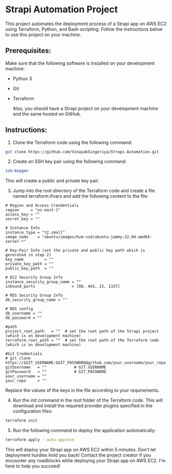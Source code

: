 # Strapi Automation Project
This project automates the deployment process of a Strapi app on AWS EC2 using Terraform, Python, and Bash scripting. Follow the instructions below to use this project on your machine.

## Prerequisites:
Make sure that the following software is installed on your development machine:
- Python 3
- Git
- Terraform

  Also, you should have a Strapi project on your development machine and the same hosted on GitHub.

## Instructions:
1. Clone the Terraform code using the following command:
```bash
git clone https://github.com/VinayakSingoriya/Strapi-Automation.git
```
2. Create an SSH key pair using the following command:
```bash
ssh-keygen
```
This will create a public and private key pair.

3. Jump into the root directory of the Terraform code and create a file named terraform.tfvars and add the following content to the file:
```
# Region and Access Crendentials
region     = "us-east-1"
access_key = ""
secret_key = ""

# Instance Info
instance_type = "t2.small"
image_name    = "ubuntu/images/hvm-ssd/ubuntu-jammy-22.04-amd64-server-*"

# Key-Pair Info (set the private and public key path which is gererated in step 2)
key_name         = ""
private_key_path = ""
public_key_path  = ""

# EC2 Security Group Info
instance_security_group_name = ""
inbound_ports                = [80, 443, 22, 1337]

# RDS Security Group Info
db_security_group_name = ""

# RDS config
db_username = ""
db_password = ""

#path
project_root_path   = ""  # set the root path of the Strapi project (which is on development machine)
terraform_root_path = ""  # set the root path of the Terraform code (which is on development machine)

#Git Credentials
# git clone https://$GIT_USERNAME:$GIT_PASSWORD@github.com/your_username/your_repo.git
gitUsername   = ""            # GIT_USERNAME
gitPassword   = ""            # GIT_PASSWORD
your_username = ""
your_repo     = ""

```

Replace the values of the keys in the file according to your requirements.

4. Run the init command in the root folder of the Terraform code. This will download and install the required provider plugins specified in the configuration files:

```bash
terraform init
```

5. Run the following command to deploy the application automatically:

```bash
terraform apply --auto-approve
```
This will deploy your Strapi app on AWS EC2 within 5 minutes. Don't let deployment hurdles hold you back! Contact the project creator if you encounter any roadblocks while deploying your Strapi app on AWS EC2. I'm here to help you succeed!
